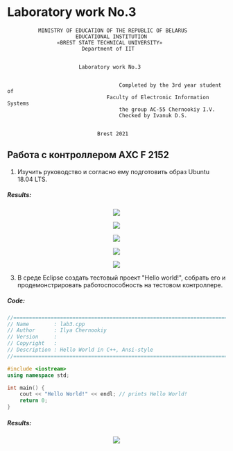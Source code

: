 # Laboratory work No.3            
              MINISTRY OF EDUCATION OF THE REPUBLIC OF BELARUS
                          EDUCATIONAL INSTITUTION 
                    «BREST STATE TECHNICAL UNIVERSITY»        
                            Department of IIT


                           Laboratory work No.3 


	                                	Completed by the 3rd year student of 
                                    Faculty of Electronic Information Systems
	                                	the group AC-55 Chernookiy I.V.
                                 		Checked by Ivanuk D.S.


                                 Brest 2021

## Работа с контроллером AXC F 2152
1. Изучить руководство и согласно ему подготовить образ Ubuntu 18.04 LTS. 
##### Results: 
<p align="center">
  <img src ="https://github.com/MrSoulfinder/universityWork_cpp/blob/main/sem_5/task_03/1.png">
</p>
<p align="center">
  <img src ="https://github.com/MrSoulfinder/universityWork_cpp/blob/main/sem_5/task_03/2.png">
</p>
<p align="center">
  <img src ="https://github.com/MrSoulfinder/universityWork_cpp/blob/main/sem_5/task_03/3.png">
</p>
<p align="center">
  <img src ="https://github.com/MrSoulfinder/universityWork_cpp/blob/main/sem_5/task_03/4.png">
</p>
<p align="center">
  <img src ="https://github.com/MrSoulfinder/universityWork_cpp/blob/main/sem_5/task_03/5.png">
</p>

3. В среде Eclipse создать тестовый проект "Hello world!", собрать его и продемонстрировать работоспособность на тестовом контроллере.

##### Code:
```C++
//============================================================================
// Name        : lab3.cpp
// Author      : Ilya Chernookiy
// Version     :
// Copyright   : 
// Description : Hello World in C++, Ansi-style
//============================================================================

#include <iostream>
using namespace std;

int main() {
	cout << "Hello World!" << endl; // prints Hello World!
	return 0;
}
```

##### Results:
<p align="center">
  <img src ="https://github.com/MrSoulfinder/universityWork_cpp/blob/main/sem_5/task_03/6.png">
</p>

